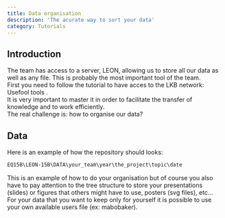 ```yaml
---
title: Data organisation
description: 'The acurate way to sort your data'
category: Tutorials
---
```


## Introduction
The team has access to a server, LEON, allowing us to store all our data as well as any file. This is probably the most important tool of the team.  
First you need to follow the tutorial to have acces to the LKB network: <NuxtLink to="/Starting Package/Tools"> Usefool tools </NuxtLink>.  
It is very important to master it in order to facilitate the transfer of knowledge and to work efficiently.  
The real challenge is: how to organise our data?

## Data
Here is an example of how the repository should looks:
  ```bash
  EQ15B\LEON-15B\DATA\your_team\year\the_project\topic\date
  ```

  </code-block>

This is an example of how to do your organisation but of course you also have to pay attention to the tree structure to store your presentations (slides) or figures that others might have to use, posters (svg files), etc...  
For your data that you want to keep only for yourself it is possible to use your own available users file (ex: mabobaker).  


